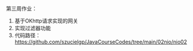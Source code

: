 第三周作业：

1. 基于OKhttp请求实现的网关
2. 实现过滤器功能
3. 代码路径： https://github.com/szucielgp/JavaCourseCodes/tree/main/02nio/nio02
